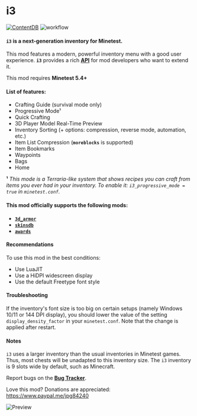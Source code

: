 # i3

[![ContentDB](https://content.minetest.net/packages/jp/i3/shields/downloads/)](https://content.minetest.net/packages/jp/i3/) ![workflow](https://github.com/minetest-mods/i3/actions/workflows/luacheck.yml/badge.svg)

#### **`i3`** is a next-generation inventory for Minetest.

This mod features a modern, powerful inventory menu with a good user experience.
**`i3`** provides a rich [**API**](https://github.com/minetest-mods/i3/blob/master/API.md) for mod developers who want to extend it.

This mod requires **Minetest 5.4+**

#### List of features:
   - Crafting Guide (survival mode only)
   - Progressive Mode¹
   - Quick Crafting
   - 3D Player Model Real-Time Preview
   - Inventory Sorting (+ options: compression, reverse mode, automation, etc.)
   - Item List Compression (**`moreblocks`** is supported)
   - Item Bookmarks
   - Waypoints
   - Bags
   - Home

**¹** *This mode is a Terraria-like system that shows recipes you can craft from items you ever had in your inventory.
To enable it: `i3_progressive_mode = true` in `minetest.conf`.*

#### This mod officially supports the following mods:
   - [**`3d_armor`**](https://content.minetest.net/packages/stu/3d_armor/)
   - [**`skinsdb`**](https://content.minetest.net/packages/bell07/skinsdb/)
   - [**`awards`**](https://content.minetest.net/packages/rubenwardy/awards/)

#### Recommendations

To use this mod in the best conditions:

   - Use LuaJIT
   - Use a HiDPI widescreen display
   - Use the default Freetype font style

#### Troubleshooting

If the inventory's font size is too big on certain setups (namely Windows 10/11 or 144 DPI display), you should lower the
value of the setting `display_density_factor` in your `minetest.conf`. Note that the change is applied after restart.

#### Notes

`i3` uses a larger inventory than the usual inventories in Minetest games.
Thus, most chests will be unadapted to this inventory size.
The `i3`  inventory is 9 slots wide by default, such as Minecraft.

Report bugs on the [**Bug Tracker**](https://github.com/minetest-mods/i3/issues).

Love this mod? Donations are appreciated: https://www.paypal.me/jpg84240

![Preview](https://user-images.githubusercontent.com/7883281/140816791-693a5c8a-a7d1-47d4-a45d-883cc008ae8a.png)
